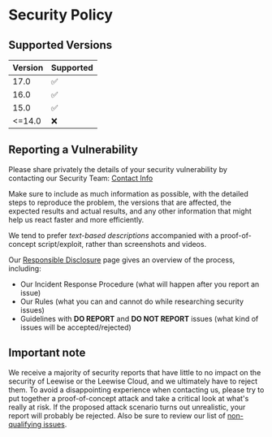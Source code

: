 # Security Policy

## Supported Versions

| Version | Supported          |
| ------- | ------------------ |
| 17.0    | :white_check_mark: |
| 16.0    | :white_check_mark: |
| 15.0    | :white_check_mark: |
| <=14.0  | :x:                |

## Reporting a Vulnerability

Please share privately the details of your security vulnerability by contacting our Security Team:
[Contact Info](https://www.leewise.in/security-report)

Make sure to include as much information as possible, with the detailed steps to reproduce the problem,
the versions that are affected, the expected results and actual results, and any other information that
might help us react faster and more efficiently.

We tend to prefer _text-based descriptions_ accompanied with a proof-of-concept script/exploit, rather
than screenshots and videos.

Our [Responsible Disclosure](https://www.leewise.in/security-report) page gives an overview of the
process, including:

 - Our Incident Response Procedure (what will happen after you report an issue)
 - Our Rules (what you can and cannot do while researching security issues)
 - Guidelines with **DO REPORT** and **DO NOT REPORT** issues
   (what kind of issues will be accepted/rejected)


## Important note

We receive a majority of security reports that have little to no impact on the security of Leewise or
the Leewise Cloud, and we ultimately have to reject them. To avoid a disappointing experience when
contacting us, please try to put together a proof-of-concept attack and take a critical look at
what's really at risk.
If the proposed attack scenario turns out unrealistic, your report will probably be rejected.
Also be sure to review our list of [non-qualifying issues](https://www.leewise.in/security-report#what).
